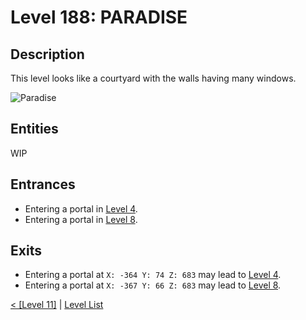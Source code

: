 # Level 188: PARADISE

## Description
This level looks like a courtyard with the walls having many windows.


![Paradise](https://user-images.githubusercontent.com/108957198/178072019-414ad6ea-aa5f-4653-b0ad-cea8d1a483ab.png)




## Entities
WIP

## Entrances
* Entering a portal in <a href="./Level_4.md">Level 4</a>.
* Entering a portal in <a href="./Level_8.md">Level 8</a>.

## Exits
* Entering a portal at `X: -364 Y: 74 Z: 683` may lead to <a href="./Level_4.md">Level 4</a>.
* Entering a portal at `X: -367 Y: 66 Z: 683` may lead to <a href="./Level_8.md">Level 8</a>.


<a href="./Level_11.md">< [Level 11]</a> | <a href="./Levels.md">Level List</a>

